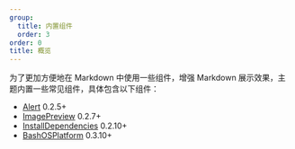 ```yaml
---
group:
  title: 内置组件
  order: 3
order: 0
title: 概览
---
```


为了更加方便地在 Markdown 中使用一些组件，增强 Markdown 展示效果，主题内置一些常见组件，具体包含以下组件：

- [Alert](./builtins-alert.zh-CN.md) <Badge>0.2.5+</Badge>
- [ImagePreview](./builtins-image-preview.zh-CN.md) <Badge>0.2.7+</Badge>
- [InstallDependencies](./builtins-install-dependencies.zh-CN.md) <Badge>0.2.10+</Badge>
- [BashOSPlatform](./builtins-bash-OS-platform.zh-CN.md) <Badge>0.3.10+</Badge>
